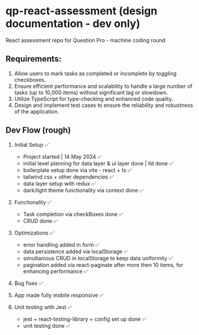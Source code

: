 # qp-react-assessment (design documentation - dev only)

React assessment repo for Question Pro - machine coding round

## Requirements:

1. Allow users to mark tasks as completed or incomplete by toggling checkboxes.
2. Ensure efficient performance and scalability to handle a large number of tasks (up to 10,000 items) without significant lag or slowdown.
3. Utilize TypeScript for type-checking and enhanced code quality.
4. Design and implement test cases to ensure the reliability and robustness of the application.

## Dev Flow (rough)

1. Initial Setup ✅

   - Project started | 14 May 2024 ✅
   - initial level planning for data layer & ui layer done | lld done ✅
   - boilerplate setup done via vite - react + ts ✅
   - tailwind css + other dependencies ✅
   - data layer setup with redux ✅
   - dark/light theme functionality via context done ✅

2. Functionality ✅

   - Task completion via checkBoxes done ✅
   - CRUD done ✅

3. Optimizations ✅

   - error handling added in form ✅
   - data persistence added via localStorage ✅
   - simultanious CRUD in localStorage to keep data uniformity ✅
   - pagination added via react-paginate after more then 10 items, for enhancing performance ✅

4. Bug fixes ✅

5. App made fully mobile responsive ✅

6. Unit testing with Jest ✅
   - jest + react-testing-library + config set up done ✅
   - unit testing done ✅
